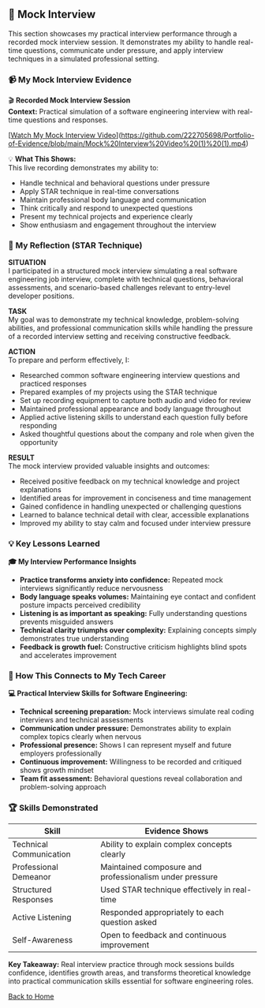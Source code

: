 ## 🎥 Mock Interview
This section showcases my practical interview performance through a recorded mock interview session. It demonstrates my ability to handle real-time questions, communicate under pressure, and apply interview techniques in a simulated professional setting.

### 📹 My Mock Interview Evidence

🎬 **Recorded Mock Interview Session**  
**Context:** Practical simulation of a software engineering interview with real-time questions and responses.

[[Watch My Mock Interview Video](https://your-video-link-here.com)](https://github.com/222705698/Portfolio-of-Evidence/blob/main/Mock%20Interview%20Video%20(1)%20(1).mp4)

💡 **What This Shows:**  
This live recording demonstrates my ability to:
- Handle technical and behavioral questions under pressure
- Apply STAR technique in real-time conversations
- Maintain professional body language and communication
- Think critically and respond to unexpected questions
- Present my technical projects and experience clearly
- Show enthusiasm and engagement throughout the interview

### 🎯 My Reflection (STAR Technique)

**SITUATION**  
I participated in a structured mock interview simulating a real software engineering job interview, complete with technical questions, behavioral assessments, and scenario-based challenges relevant to entry-level developer positions.

**TASK**  
My goal was to demonstrate my technical knowledge, problem-solving abilities, and professional communication skills while handling the pressure of a recorded interview setting and receiving constructive feedback.

**ACTION**  
To prepare and perform effectively, I:
- Researched common software engineering interview questions and practiced responses
- Prepared examples of my projects using the STAR technique
- Set up recording equipment to capture both audio and video for review
- Maintained professional appearance and body language throughout
- Applied active listening skills to understand each question fully before responding
- Asked thoughtful questions about the company and role when given the opportunity

**RESULT**  
The mock interview provided valuable insights and outcomes:
- Received positive feedback on my technical knowledge and project explanations
- Identified areas for improvement in conciseness and time management
- Gained confidence in handling unexpected or challenging questions
- Learned to balance technical detail with clear, accessible explanations
- Improved my ability to stay calm and focused under interview pressure

### 💡 Key Lessons Learned

**🎓 My Interview Performance Insights**  
- **Practice transforms anxiety into confidence:** Repeated mock interviews significantly reduce nervousness
- **Body language speaks volumes:** Maintaining eye contact and confident posture impacts perceived credibility
- **Listening is as important as speaking:** Fully understanding questions prevents misguided answers
- **Technical clarity triumphs over complexity:** Explaining concepts simply demonstrates true understanding
- **Feedback is growth fuel:** Constructive criticism highlights blind spots and accelerates improvement

### 🔗 How This Connects to My Tech Career

**💻 Practical Interview Skills for Software Engineering:**  
- **Technical screening preparation:** Mock interviews simulate real coding interviews and technical assessments
- **Communication under pressure:** Demonstrates ability to explain complex topics clearly when nervous
- **Professional presence:** Shows I can represent myself and future employers professionally
- **Continuous improvement:** Willingness to be recorded and critiqued shows growth mindset
- **Team fit assessment:** Behavioral questions reveal collaboration and problem-solving approach

### 🏆 Skills Demonstrated

| Skill | Evidence Shows |
|-------|----------------|
| Technical Communication | Ability to explain complex concepts clearly |
| Professional Demeanor | Maintained composure and professionalism under pressure |
| Structured Responses | Used STAR technique effectively in real-time |
| Active Listening | Responded appropriately to each question asked |
| Self-Awareness | Open to feedback and continuous improvement |

**Key Takeaway:** Real interview practice through mock sessions builds confidence, identifies growth areas, and transforms theoretical knowledge into practical communication skills essential for software engineering roles.

[ Back to Home](#work-readiness-portfolio)
